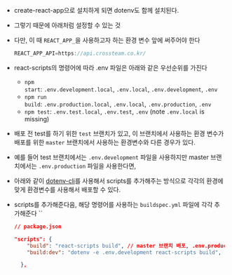 - create-react-app으로 설치하게 되면  dotenv도 함께 설치된다.
- 그렇기 때문에 아래처럼 설정할 수 있는 것
- 다만, 이 때 `REACT_APP_`을 사용하고자 하는 환경 변수 앞에 써주어야 한다
    
    ```jsx
    REACT_APP_API=https://api.crossteam.co.kr/
    ```
    

- react-scripts의 명령어에 따라 .env 파일은 아래와 같은 우선순위를 가진다
    - `npm start`: `.env.development.local`, `.env.local`, `.env.development`, `.env`
    - `npm run build`: `.env.production.local`, `.env.local`, `.env.production`, `.env`
    - `npm test`: `.env.test.local`, `.env.test`, `.env` (note `.env.local` is missing)

- 배포 전 test를 하기 위한 `test` 브랜치가 있고, 이 브랜치에서 사용하는 환경 변수가 배포를 위한 `master` 브랜치에서 사용하는 환경변수와 다른 경우가 있다.
- 예를 들어 test 브랜치에서는 `.env.development` 파일을 사용하지만 master 브랜치에서는 `.env.production` 파일을 사용한다면,
- 아래와 같이 [dotenv-cli](https://www.npmjs.com/package/dotenv-cli)를 사용해서 scripts를 추가해주는 방식으로 각각의 환경에 맞게 환경변수를 사용해서 배포할 수 있다.
- scripts를 추가해준다음, 해당 명령어를 사용하는 `buildspec.yml` 파일에 각각 추가해준다 ``
    
    ```json
    // package.json
    
    "scripts": {
        "build": "react-scripts build", // master 브랜치 배포, .env.production 사용
        "build:dev": "dotenv -e .env.development react-scripts build", // test 브랜치 배포, .env.development 사용
    
      },
    ```
